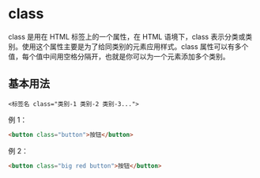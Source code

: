 # class

class 是用在 HTML 标签上的一个属性，在 HTML 语境下，class 表示分类或类别。使用这个属性主要是为了给同类别的元素应用样式。class 属性可以有多个值，每个值中间用空格分隔开，也就是你可以为一个元素添加多个类别。

## 基本用法

```
<标签名 class="类别-1 类别-2 类别-3...">
```

例 1：

```html
<button class="button">按钮</button>
```

例 2：

```html
<button class="big red button">按钮</button>
```



